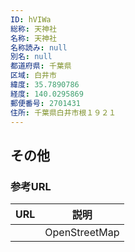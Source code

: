 ```yaml
---
ID: hVIWa
総称: 天神社
名称: 天神社
名称読み: null
別名: null
都道府県: 千葉県
区域: 白井市
緯度: 35.7890786
経度: 140.0295869
郵便番号: 2701431
住所: 千葉県白井市根１９２１
---
```


## その他

### 参考URL

| URL | 説明          |
| --- | ------------- |
|     | OpenStreetMap |
